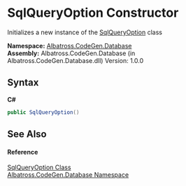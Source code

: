 # SqlQueryOption Constructor 
 

Initializes a new instance of the <a href="922949C4.md">SqlQueryOption</a> class

**Namespace:**&nbsp;<a href="E11F5D98.md">Albatross.CodeGen.Database</a><br />**Assembly:**&nbsp;Albatross.CodeGen.Database (in Albatross.CodeGen.Database.dll) Version: 1.0.0

## Syntax

**C#**<br />
``` C#
public SqlQueryOption()
```


## See Also


#### Reference
<a href="922949C4.md">SqlQueryOption Class</a><br /><a href="E11F5D98.md">Albatross.CodeGen.Database Namespace</a><br />